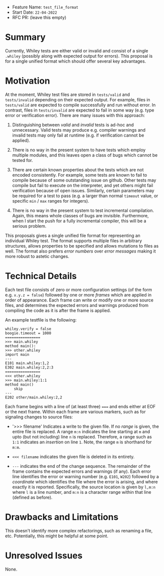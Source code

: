 - Feature Name: `test_file_format`
- Start Date: `22-04-2022`
- RFC PR: (leave this empty)

# Summary

Currently, Whiley tests are either valid or invalid and consist of a
single `.whiley` (possibly along with expected output for errors).
This proposal is for a single unified format which should offer
several key advantages.

# Motivation

At the moment, Whiley test files are stored in `tests/valid` and
`tests/invalid` depending on their expected output.  For example,
files in `tests/valid` are expected to compile successfully and run
without error.  In contrast, files in `tests/invalid` are expected to
fail in some way (e.g. type error or verification error).  There are
many issues with this approach:

  1) Distinguishing between _valid_ and _invalid_ tests is ad-hoc and
  unnecessary.  Valid tests may produce e.g. compiler warnings and
  invalid tests may only fail at runtime (e.g. if verification cannot
  be applied).

  2) There is no way in the present system to have tests which employ
  multiple modules, and this leaves open a class of bugs which cannot
  be tested for.

  3) There are certain known properties about the tests which are not
  encoded consistently.  For example, some tests are known to fail to
  compile because of some outstanding issue on github.  Other tests
  may compile but fail to execute on the interpreter, and yet others
  might fail verification because of open issues.  Similarly, certain
  parameters may be required for a test to pass (e.g. a larger than
  normal `timeout` value, or specific `min` / `max` ranges for
  integers).

  4) There is no way in the present system to test incremental
  compilation.  Again, this means whole classes of bugs are invisible.
  Furthermore, when I start the push for a fully incremental compiler,
  this will be a serious problem.
  
This proposals gives a single unified file format for representing an
individual Whiley test.  The format supports multiple files in
arbitrary structures, allows properties to be specified and allows
mutations to files as well.  The format also prefers _error numbers_
over _error messages_ making it more robust to astetic changes.

# Technical Details

Each test file consists of zero or more configuration settings (of the
form e.g. `x.y.z = false`) followed by one or more _frames_ which are
applied in order of appearance.  Each frame can write or modify one or
more source files, and determines the expected errors and warnings
produced from compiling the code as it is after the frame is applied.

An example testfile is the following:

```
whiley.verify = false
boogie.timeout = 1000
================
>>> main.whiley
method main():
>>> other.whiley
import main
---
E101 main.whiley:1,2
E302 main.whiley:2,2:3
================
<<< other.whiley
>>> main.whiley:1:1
method main()
    skip
---
E202 other/main.whiley:2,2
```

Each frame begins with a line of (at least three) `===` and ends
either at EOF or the next frame.  Within each frame are various
markers, such as for signaling changes to source files:

   * '>>> filename' Indicates a write to the given file.  If no
     _range_ is given, the entire file is replaced.  A range `m:n`
     indicates the line starting at `m` and upto (but not including)
     line `n` is replaced.  Therefore, a range such as `1:1` indicates
     an _insertion_ on line `1`.  Note, the range `m` is shorthand for
     `m:m`.

  * `<<< filename` indicates the given file is deleted in its
    entirety.

   * `---` indicates the end of the change sequence.  The remainder of
     the frame contains the expected errors and warnings (if any).
     Each error line identifies the error or warning number
     (e.g. `E101`, `W202`) followed by a _coordinate_ which identifies
     the file where the error is arising, and where exactly it is
     reported.  Specifically, the source location is given by `l,m:n`
     where `l` is a line number, and `m:n` is a character range within
     that line (defined as before).

# Drawbacks and Limitations

This doesn't identify more complex refactorings, such as renaming a
file, etc.  Potentially, this might be helpful at some point.

# Unresolved Issues

None.
